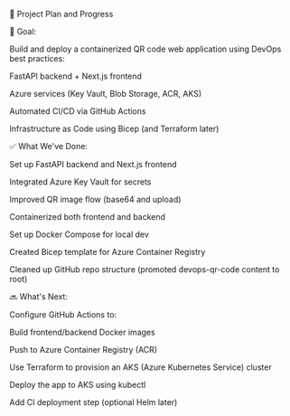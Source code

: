 🚀 Project Plan and Progress

📌 Goal:

Build and deploy a containerized QR code web application using DevOps best practices:

FastAPI backend + Next.js frontend

Azure services (Key Vault, Blob Storage, ACR, AKS)

Automated CI/CD via GitHub Actions

Infrastructure as Code using Bicep (and Terraform later)

✅ What We've Done:

Set up FastAPI backend and Next.js frontend

Integrated Azure Key Vault for secrets

Improved QR image flow (base64 and upload)

Containerized both frontend and backend

Set up Docker Compose for local dev

Created Bicep template for Azure Container Registry

Cleaned up GitHub repo structure (promoted devops-qr-code content to root)

🔜 What's Next:

Configure GitHub Actions to:

Build frontend/backend Docker images

Push to Azure Container Registry (ACR)

Use Terraform to provision an AKS (Azure Kubernetes Service) cluster

Deploy the app to AKS using kubectl

Add CI deployment step (optional Helm later)

